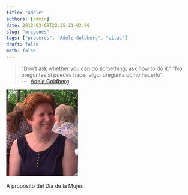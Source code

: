```yaml
---
title: "Adele"
authors: [admin]
date: 2012-03-08T22:25:11-03:00
slug: "origenes"
tags: ["proceres", "Adele Goldberg", "citas"]
draft: false
math: false
---
```


> "Don\'t ask whether you can do something, ask how to do it." "No
> preguntes si puedes hacer algo, pregunta cómo hacerlo".\
> --   [Adele Goldberg](http://c2.com/cgi/wiki?AdeleGoldberg)

![](adele.jpg)

A propósito del Día de la Mujer.
